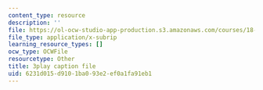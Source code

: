 ```yaml
---
content_type: resource
description: ''
file: https://ol-ocw-studio-app-production.s3.amazonaws.com/courses/18-086-mathematical-methods-for-engineers-ii-spring-2006/6231d015d9101ba093e2ef0a1fa91eb1_XPo4dHK48Nw.srt
file_type: application/x-subrip
learning_resource_types: []
ocw_type: OCWFile
resourcetype: Other
title: 3play caption file
uid: 6231d015-d910-1ba0-93e2-ef0a1fa91eb1
---
```

